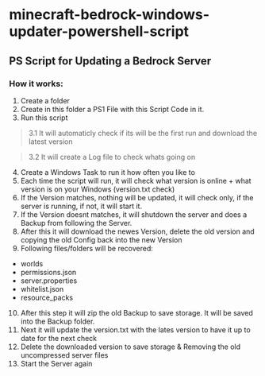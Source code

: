 # minecraft-bedrock-windows-updater-powershell-script
## PS Script for Updating a Bedrock Server



### How it works:

1. Create a folder
2. Create in this folder a PS1 File with this Script Code in it. 
3. Run this script
> 3.1 It will automaticly check if its will be the first run and download the latest version

> 3.2 It will create a Log file to check whats going on
4. Create a Windows Task to run it how often you like to
5. Each time the script will run, it will check what version is online + what version is on your Windows (version.txt check)
6. If the Version matches, nothing will be updated, it will check only, if the server is running, if not, it will start it.
7. If the Version doesnt matches, it will shutdown the server and does a Backup from following the Server.
8. After this it will download the newes Version, delete the old version and copying the old Config back into the new Version
9. Following files/folders will be recovered:
- worlds
- permissions.json
- server.properties
- whitelist.json
- resource_packs

10. After this step it will zip the old Backup to save storage. It will be saved into the Backup folder.
11. Next it will update the version.txt with the lates version to have it up to date for the next check
12. Delete the downloaded version to save storage & Removing the old uncompressed server files
13. Start the Server again